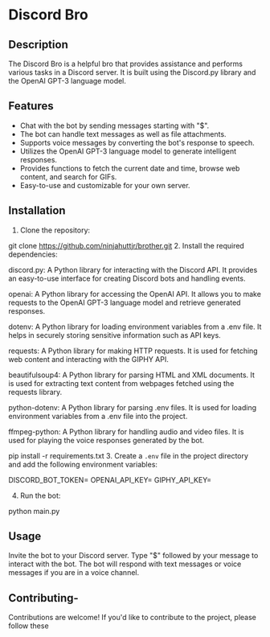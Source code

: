 # Discord Bro

## Description
The Discord Bro is a helpful bro that provides assistance and performs various tasks in a Discord server. It is built using the Discord.py library and the OpenAI GPT-3 language model.

## Features
- Chat with the bot by sending messages starting with "$".
- The bot can handle text messages as well as file attachments.
- Supports voice messages by converting the bot's response to speech.
- Utilizes the OpenAI GPT-3 language model to generate intelligent responses.
- Provides functions to fetch the current date and time, browse web content, and search for GIFs.
- Easy-to-use and customizable for your own server.

## Installation
1. Clone the repository:

git clone https://github.com/ninjahuttjr/brother.git
2. Install the required dependencies:

discord.py: A Python library for interacting with the Discord API. It provides an easy-to-use interface for creating Discord bots and handling events.

openai: A Python library for accessing the OpenAI API. It allows you to make requests to the OpenAI GPT-3 language model and retrieve generated responses.

dotenv: A Python library for loading environment variables from a .env file. It helps in securely storing sensitive information such as API keys.

requests: A Python library for making HTTP requests. It is used for fetching web content and interacting with the GIPHY API.

beautifulsoup4: A Python library for parsing HTML and XML documents. It is used for extracting text content from webpages fetched using the requests library.

python-dotenv: A Python library for parsing .env files. It is used for loading environment variables from a .env file into the project.

ffmpeg-python: A Python library for handling audio and video files. It is used for playing the voice responses generated by the bot.


pip install -r requirements.txt
3. Create a `.env` file in the project directory and add the following environment variables:

DISCORD_BOT_TOKEN=<your-discord-bot-token>
OPENAI_API_KEY=<your-openai-api-key>
GIPHY_API_KEY=<your-giphy-api-key>

4. Run the bot:

python main.py


## Usage
Invite the bot to your Discord server.
Type "$" followed by your message to interact with the bot.
The bot will respond with text messages or voice messages if you are in a voice channel.

## Contributing-
Contributions are welcome! If you'd like to contribute to the project, please follow these
